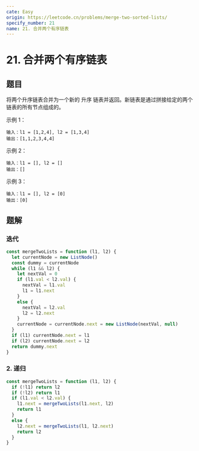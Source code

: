```yaml
---
cate: Easy
origin: https://leetcode.cn/problems/merge-two-sorted-lists/
specify_number: 21
name: 21. 合并两个有序链表
---
```


# 21. 合并两个有序链表

## 题目

将两个升序链表合并为一个新的 升序 链表并返回。新链表是通过拼接给定的两个链表的所有节点组成的。 

示例 1：

```
输入：l1 = [1,2,4], l2 = [1,3,4]
输出：[1,1,2,3,4,4]
```

示例 2：
```
输入：l1 = [], l2 = []
输出：[]
```

示例 3：

```
输入：l1 = [], l2 = [0]
输出：[0]
```

## 题解

### 迭代

```js
const mergeTwoLists = function (l1, l2) {
  let currentNode = new ListNode()
  const dummy = currentNode
  while (l1 && l2) {
    let nextVal = 0
    if (l1.val < l2.val) {
      nextVal = l1.val
      l1 = l1.next
    }
    else {
      nextVal = l2.val
      l2 = l2.next
    }
    currentNode = currentNode.next = new ListNode(nextVal, null)
  }
  if (l1) currentNode.next = l1
  if (l2) currentNode.next = l2
  return dummy.next
}
```

### 2. 递归

```js
const mergeTwoLists = function (l1, l2) {
  if (!l1) return l2
  if (!l2) return l1
  if (l1.val < l2.val) {
    l1.next = mergeTwoLists(l1.next, l2)
    return l1
  }
  else {
    l2.next = mergeTwoLists(l1, l2.next)
    return l2
  }
}
```
